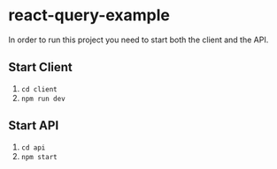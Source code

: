 # react-query-example

In order to run this project you need to start both the client and the API.

## Start Client

1. `cd client`
2. `npm run dev`

## Start API

1. `cd api`
2. `npm start`
